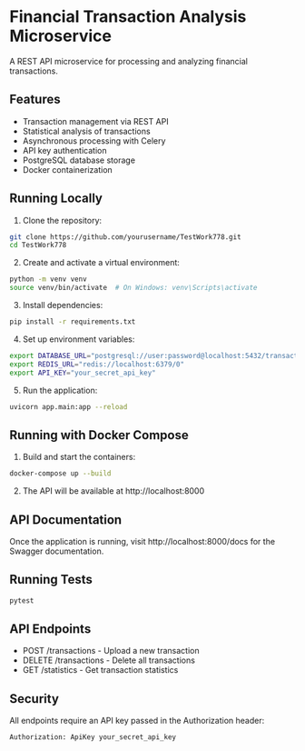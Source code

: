 # Financial Transaction Analysis Microservice

A REST API microservice for processing and analyzing financial transactions.

## Features

- Transaction management via REST API
- Statistical analysis of transactions
- Asynchronous processing with Celery
- API key authentication
- PostgreSQL database storage
- Docker containerization

## Running Locally

1. Clone the repository:
```bash
git clone https://github.com/yourusername/TestWork778.git
cd TestWork778
```

2. Create and activate a virtual environment:
```bash
python -m venv venv
source venv/bin/activate  # On Windows: venv\Scripts\activate
```

3. Install dependencies:
```bash
pip install -r requirements.txt
```

4. Set up environment variables:
```bash
export DATABASE_URL="postgresql://user:password@localhost:5432/transactions_db"
export REDIS_URL="redis://localhost:6379/0"
export API_KEY="your_secret_api_key"
```

5. Run the application:
```bash
uvicorn app.main:app --reload
```

## Running with Docker Compose

1. Build and start the containers:
```bash
docker-compose up --build
```

2. The API will be available at http://localhost:8000

## API Documentation

Once the application is running, visit http://localhost:8000/docs for the Swagger documentation.

## Running Tests

```bash
pytest
```

## API Endpoints

- POST /transactions - Upload a new transaction
- DELETE /transactions - Delete all transactions
- GET /statistics - Get transaction statistics

## Security

All endpoints require an API key passed in the Authorization header:
```
Authorization: ApiKey your_secret_api_key
```
